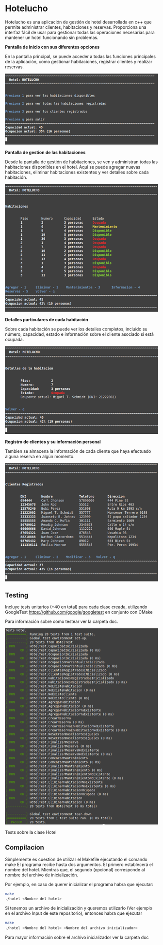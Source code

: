 # Hotelucho


Hotelucho es una aplicación de gestión de hotel desarrollada en c++ que permite administrar clientes, habitaciones y reservas. Proporciona una interfaz fácil de usar para gestionar todas las operaciones necesarias para mantener un hotel funcionando sin problemas.


**Pantalla de inicio con sus diferentes opciones**

En la pantalla principal, se puede acceder a todas las funciones principales de la aplicación, como gestionar habitaciones, registrar clientes y realizar reservas.

![img](/doc/pantalla_inicio.png?raw=true "img")

**Pantalla de gestion de las habitaciones**

Desde la pantalla de gestión de habitaciones, se ven y administran todas las habitaciones disponibles en el hotel. Aqui se puede agregar nuevas habitaciones, eliminar habitaciones existentes y ver detalles sobre cada habitación.

![img](/doc/gestion_habitaciones.png?raw=true "img")

**Detalles particulares de cada habitación**

Sobre cada habitación se puede ver los detalles completos, incluido su número, capacidad, estado e información sobre el cliente asociado si está ocupada.

![img](/doc/detalle_habitacion_particular.png?raw=true "img")

**Registro de clientes y su información personal**

Tambien se almacena la información de cada cliente que haya efectuado alguna reserva en algún momento.

![img](/doc/registro_clientes.png?raw=true "img")

## Testing

Incluye tests unitarios (+40 en total) para cada clase creada, utilizando GoogleTest https://github.com/google/googletest en conjunto con CMake

Para información sobre como testear ver la carpeta doc.

![img](/doc/tests_pasando.png?raw=true "img")

Tests sobre la clase Hotel

## Compilacion
Simplemente es cuestion de utilizar el Makefile ejecutando el comando
make
El programa recibe hasta dos argumentos. El primero establecerá el nombre del hotel. Mientras que, el segundo (opcional) corresponde al nombre del archivo de inicialización.

Por ejemplo, en caso de querer inicializar el programa habra que ejecutar:
```bash
make
./hotel <Nombre del hotel>
```
Si tenemos un archivo de inicialización y queremos utilizarlo (Ver ejemplo en el archivo Input de este repositorio), entonces habra que ejecutar
```bash
make
./hotel <Nombre del hotel> <Nombre del archivo inicializador>
```
Para mayor información sobre el archivo inicializador ver la carpeta doc
